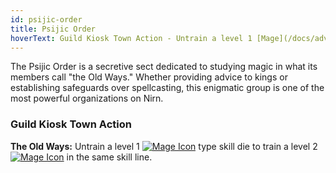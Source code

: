 ```yaml
---
id: psijic-order
title: Psijic Order
hoverText: Guild Kiosk Town Action - Untrain a level 1 [Mage](/docs/adventurer/skill-lines/mage) type skill die to train a level 2 [Mage](/docs/adventurer/skill-lines/mage) in the same skill line.
---
```


The Psijic Order is a secretive sect dedicated to studying magic in what its members call "the Old Ways." Whether providing advice to kings or establishing safeguards over spellcasting, this enigmatic group is one of the most powerful organizations on Nirn.

### Guild Kiosk Town Action

**The Old Ways:** Untrain a level 1 [<img src="/icons/mage.svg" alt="Mage Icon" className="icon-svg" />](/docs/adventurer/skill-lines/mage) type skill die to train a level 2 [<img src="/icons/mage.svg" alt="Mage Icon" className="icon-svg" />](/docs/adventurer/skill-lines/mage) in the same skill line.
